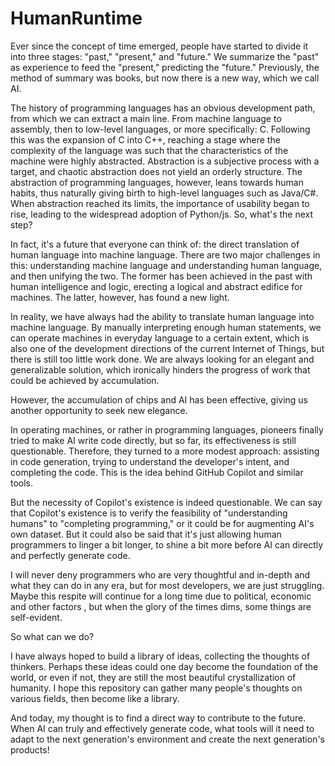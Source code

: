 # HumanRuntime

Ever since the concept of time emerged, people have started to divide it into three stages: "past," "present," and "future."
We summarize the "past" as experience to feed the "present," predicting the "future." Previously, the method of summary was books, but now there is a new way, which we call AI.

The history of programming languages has an obvious development path, from which we can extract a main line.
From machine language to assembly, then to low-level languages, or more specifically: C. Following this was the expansion of C into C++, reaching a stage where the complexity of the language was such that the characteristics of the machine were highly abstracted. Abstraction is a subjective process with a target, and chaotic abstraction does not yield an orderly structure. The abstraction of programming languages, however, leans towards human habits, thus naturally giving birth to high-level languages such as Java/C#. When abstraction reached its limits, the importance of usability began to rise, leading to the widespread adoption of Python/js. So, what's the next step?

In fact, it's a future that everyone can think of: the direct translation of human language into machine language. There are two major challenges in this: understanding machine language and understanding human language, and then unifying the two. The former has been achieved in the past with human intelligence and logic, erecting a logical and abstract edifice for machines. The latter, however, has found a new light.

In reality, we have always had the ability to translate human language into machine language. By manually interpreting enough human statements, we can operate machines in everyday language to a certain extent, which is also one of the development directions of the current Internet of Things, but there is still too little work done. We are always looking for an elegant and generalizable solution, which ironically hinders the progress of work that could be achieved by accumulation.

However, the accumulation of chips and AI has been effective, giving us another opportunity to seek new elegance.

In operating machines, or rather in programming languages, pioneers finally tried to make AI write code directly, but so far, its effectiveness is still questionable. Therefore, they turned to a more modest approach: assisting in code generation, trying to understand the developer's intent, and completing the code. This is the idea behind GitHub Copilot and similar tools.

But the necessity of Copilot's existence is indeed questionable. We can say that Copilot's existence is to verify the feasibility of "understanding humans" to "completing programming," or it could be for augmenting AI's own dataset. But it could also be said that it's just allowing human programmers to linger a bit longer, to shine a bit more before AI can directly and perfectly generate code.

I will never deny programmers who are very thoughtful and in-depth and what they can do in any era, but for most developers, we are just struggling. Maybe this respite will continue for a long time due to political, economic and other factors , but when the glory of the times dims, some things are self-evident.

So what can we do?

I have always hoped to build a library of ideas, collecting the thoughts of thinkers. Perhaps these ideas could one day become the foundation of the world, or even if not, they are still the most beautiful crystallization of humanity. I hope this repository can gather many people's thoughts on various fields, then become like a library.

And today, my thought is to find a direct way to contribute to the future. When AI can truly and effectively generate code, what tools will it need to adapt to the next generation's environment and create the next generation's products!
